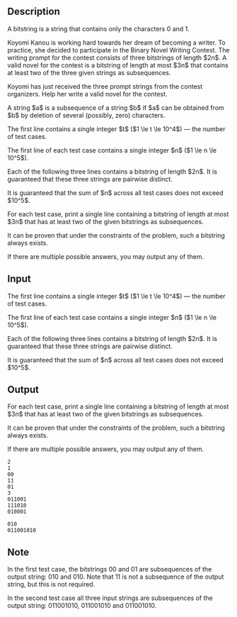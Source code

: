 ## Description

<div><p>A bitstring is a string that contains only the characters <span class="tex-font-style-tt">0</span> and <span class="tex-font-style-tt">1</span>.</p><p>Koyomi Kanou is working hard towards her dream of becoming a writer. To practice, she decided to participate in the <span class="tex-font-style-it">Binary Novel Writing Contest</span>. The writing prompt for the contest consists of three bitstrings of length $2n$. A valid novel for the contest is a bitstring of length at most $3n$ that contains <span class="tex-font-style-bf">at least two</span> of the three given strings as subsequences.</p><p>Koyomi has just received the three prompt strings from the contest organizers. Help her write a valid novel for the contest.</p><p>A string $a$ is a subsequence of a string $b$ if $a$ can be obtained from $b$ by deletion of several (possibly, zero) characters.</p></div><div class="input-specification"><p>The first line contains a single integer $t$ ($1 \le t \le 10^4$) — the number of test cases.</p><p>The first line of each test case contains a single integer $n$ ($1 \le n \le 10^5$).</p><p>Each of the following three lines contains a bitstring of length $2n$. It is guaranteed that these three strings are pairwise distinct.</p><p>It is guaranteed that the sum of $n$ across all test cases does not exceed $10^5$.</p></div><div class="output-specification"><p>For each test case, print a single line containing a bitstring of length at most $3n$ that has at least two of the given bitstrings as subsequences.</p><p>It can be proven that under the constraints of the problem, such a bitstring always exists.</p><p>If there are multiple possible answers, you may output any of them.</p></div>

## Input

<p>The first line contains a single integer $t$ ($1 \le t \le 10^4$) — the number of test cases.</p><p>The first line of each test case contains a single integer $n$ ($1 \le n \le 10^5$).</p><p>Each of the following three lines contains a bitstring of length $2n$. It is guaranteed that these three strings are pairwise distinct.</p><p>It is guaranteed that the sum of $n$ across all test cases does not exceed $10^5$.</p>

## Output

<p>For each test case, print a single line containing a bitstring of length at most $3n$ that has at least two of the given bitstrings as subsequences.</p><p>It can be proven that under the constraints of the problem, such a bitstring always exists.</p><p>If there are multiple possible answers, you may output any of them.</p>





```input1
2
1
00
11
01
3
011001
111010
010001
```




```output1
010
011001010
```



## Note

<p>In the first test case, the bitstrings <span class="tex-font-style-tt">00</span> and <span class="tex-font-style-tt">01</span> are subsequences of the output string: <span class="tex-font-style-tt"><span class="tex-font-style-bf">0</span>1<span class="tex-font-style-bf">0</span></span> and <span class="tex-font-style-tt"><span class="tex-font-style-bf">01</span>0</span>. Note that <span class="tex-font-style-tt">11</span> is not a subsequence of the output string, but this is not required.</p><p>In the second test case all three input strings are subsequences of the output string: <span class="tex-font-style-tt"><span class="tex-font-style-bf">011</span>0<span class="tex-font-style-bf">0</span>1<span class="tex-font-style-bf">01</span>0</span>, <span class="tex-font-style-tt">0<span class="tex-font-style-bf">11</span>00<span class="tex-font-style-bf">1010</span></span> and <span class="tex-font-style-tt"><span class="tex-font-style-bf">0</span>1<span class="tex-font-style-bf">100</span>1<span class="tex-font-style-bf">01</span>0</span>.</p>
